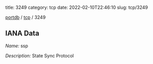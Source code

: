 title: 3249
category: tcp
date: 2022-02-10T22:46:10
slug: tcp/3249

[portdb](/) / [tcp](/category/tcp.html) / 3249


## IANA Data

_Name:_ ssp

_Description:_ State Sync Protocol

